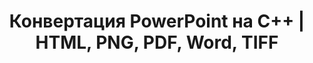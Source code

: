 ---
title: Конвертация PowerPoint на C++ | HTML, PNG, PDF, Word, TIFF
linktitle: Конвертация PowerPoint
type: docs
weight: 20
url: /cpp/convert-powerpoint/
description: В этой статье перечислены темы и образцы кода на C++, которые можно использовать для конвертации PowerPoint (PPT, PPTX, ODP) в различные форматы, такие как HTML, PNG, PDF, Word, TIFF и т.д.
---